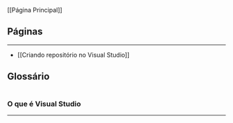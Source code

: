 [[Página Principal]]


## Páginas
---
- [[Criando repositório no Visual Studio]]

## Glossário

```table-of-contents
```


### O que é Visual Studio
---

